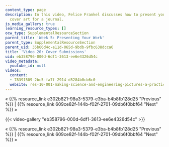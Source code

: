 ```yaml
---
content_type: page
description: In this video, Felice Frankel discusses how to present your photo as
  cover art for a journal.
is_media_gallery: true
learning_resource_types: []
ocw_type: SupplementalResourceSection
parent_title: 'Week 5: Presenting Your Work'
parent_type: SupplementalResourceSection
parent_uid: 35b66d4c-e11d-065d-9bdb-9fbc638dcca6
title: 'Video 20: Cover Submissions'
uid: eb358796-000d-6df1-3613-ee6e4326d54c
video_metadata:
  youtube_id: null
videos:
  content:
  - 78391509-2bc5-fa7f-2914-d5284b0cb6c0
  website: res-10-001-making-science-and-engineering-pictures-a-practical-guide-to-presenting-your-work-spring-2016
---
```


« {{% resource_link e302b821-98a3-5379-e3ba-b4b8fb128d25 "Previous" %}} | {{% resource_link 609ce82f-144b-f02f-2701-09db6f0bbf64 "Next" %}} »

{{< video-gallery "eb358796-000d-6df1-3613-ee6e4326d54c" >}}


« {{% resource_link e302b821-98a3-5379-e3ba-b4b8fb128d25 "Previous" %}} | {{% resource_link 609ce82f-144b-f02f-2701-09db6f0bbf64 "Next" %}} »